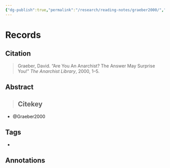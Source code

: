 ```yaml
---
{"dg-publish":true,"permalink":"/research/reading-notes/graeber2000/","tags":["gardenEntry"]}
---
```



# Records
## Citation
> Graeber, David. “Are You An Anarchist? The Answer May Surprise You!” _The Anarchist Library_, 2000, 1–5.

## Abstract
>## Citekey
- @Graeber2000

## Tags
-

## Annotations




